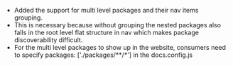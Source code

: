 - Added the support for multi level packages and their nav items grouping.
- This is necessary because without grouping the nested packages also falls in the root level flat structure in nav which makes package discoverability difficult.
- For the multi level packages to show up in the website, consumers need to specify packages: ['./packages/**/*'] in the docs.config.js
